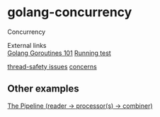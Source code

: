 # golang-concurrency
Concurrency


External links <br>
[Golang Goroutines 101](https://medium.com/inside-sumup/golang-goroutines-101-8e32e70a7410)
[Running test](https://stackoverflow.com/questions/16353016/how-to-go-test-all-tests-in-my-project)

[thread-safety issues](https://golongwithgolang.com/thread-safety-in-golang)
[concerns](https://pmihaylov.com/thread-safety-concerns-go/)

## Other examples
[The Pipeline (reader → processor(s) → combiner)](https://medium.com/@snassr/processing-large-files-in-go-golang-6ea87effbfe2)
